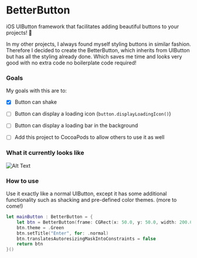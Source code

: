 # BetterButton
iOS UIButton framework that facilitates adding beautiful buttons to your projects!  🔴

In my other projects, I always found myself styling buttons in similar fashion. Therefore I decided to create the BetterButton, which inherits from UIButton but has all the styling already done. Which saves me time and looks very good with no extra code no boilerplate code required!

### Goals
My goals with this are to:
* [X] Button can shake  
* [ ] Button can display a loading icon (`button.displayLoadingIcon()`)
* [ ] Button can display a loading bar in the background
* [ ] Add this project to CocoaPods to allow others to use it as well



### What it currently looks like
![Alt Text](https://imgur.com/PqJVJfT.gif)

### How to use
Use it exactly like a normal UIButton, except it has some additional functionality such as shacking and pre-defined color themes. (more to come!)

```swift
let mainButton : BetterButton = {
    let btn = BetterButton(frame: CGRect(x: 50.0, y: 50.0, width: 200.0, height: 40.0))
    btn.theme = .Green
    btn.setTitle("Enter", for: .normal)
    btn.translatesAutoresizingMaskIntoConstraints = false
    return btn
}()
```
